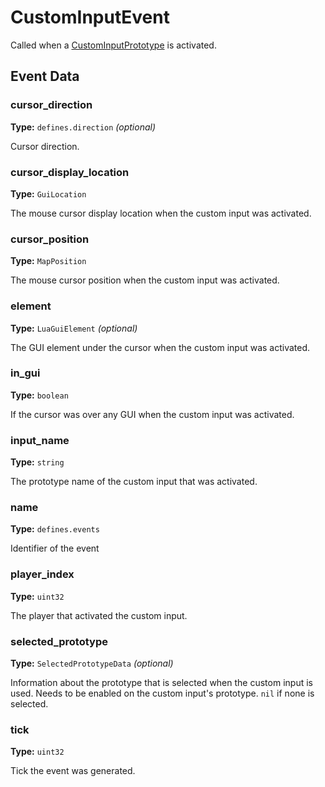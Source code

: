 # CustomInputEvent

Called when a [CustomInputPrototype](prototype:CustomInputPrototype) is activated.

## Event Data

### cursor_direction

**Type:** `defines.direction` *(optional)*

Cursor direction.

### cursor_display_location

**Type:** `GuiLocation`

The mouse cursor display location when the custom input was activated.

### cursor_position

**Type:** `MapPosition`

The mouse cursor position when the custom input was activated.

### element

**Type:** `LuaGuiElement` *(optional)*

The GUI element under the cursor when the custom input was activated.

### in_gui

**Type:** `boolean`

If the cursor was over any GUI when the custom input was activated.

### input_name

**Type:** `string`

The prototype name of the custom input that was activated.

### name

**Type:** `defines.events`

Identifier of the event

### player_index

**Type:** `uint32`

The player that activated the custom input.

### selected_prototype

**Type:** `SelectedPrototypeData` *(optional)*

Information about the prototype that is selected when the custom input is used. Needs to be enabled on the custom input's prototype. `nil` if none is selected.

### tick

**Type:** `uint32`

Tick the event was generated.

